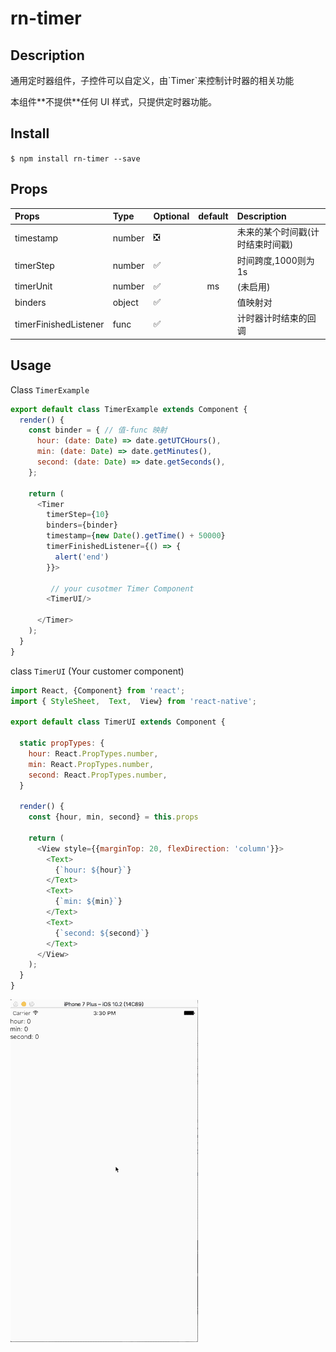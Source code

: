 # rn-timer

## Description
<p>通用定时器组件，子控件可以自定义，由`Timer`来控制计时器的相关功能</p>
本组件**不提供**任何 UI 样式，只提供定时器功能。

## Install
`$ npm install rn-timer --save`


## Props

|Props|Type|Optional|default|Description|
|:--|:--|:--|:--:|:--|
|timestamp|number|❎||未来的某个时间戳(计时结束时间戳)|
| timerStep |number|✅||时间跨度,1000则为1s|
| timerUnit |number|✅|ms|(未启用)|
| binders |object|✅||值映射对|
| timerFinishedListener |func|✅||计时器计时结束的回调|



## Usage
Class `TimerExample`

```javascript
export default class TimerExample extends Component {
  render() {
    const binder = { // 值-func 映射
      hour: (date: Date) => date.getUTCHours(),
      min: (date: Date) => date.getMinutes(),
      second: (date: Date) => date.getSeconds(),
    };

    return (
      <Timer
        timerStep={10}
        binders={binder}
        timestamp={new Date().getTime() + 50000}
        timerFinishedListener={() => {
          alert('end')
        }}>

		 // your cusotmer Timer Component
        <TimerUI/>

      </Timer>
    );
  }
}

```


class `TimerUI` (Your customer component)

```javascript
import React, {Component} from 'react';
import { StyleSheet,  Text,  View} from 'react-native';

export default class TimerUI extends Component {

  static propTypes: {
    hour: React.PropTypes.number,
    min: React.PropTypes.number,
    second: React.PropTypes.number,
  }

  render() {
    const {hour, min, second} = this.props

    return (
      <View style={{marginTop: 20, flexDirection: 'column'}}>
        <Text>
          {`hour: ${hour}`}
        </Text>
        <Text>
          {`min: ${min}`}
        </Text>
        <Text>
          {`second: ${second}`}
        </Text>
      </View>
    );
  }
}

```


![图片](./images/example.gif)







